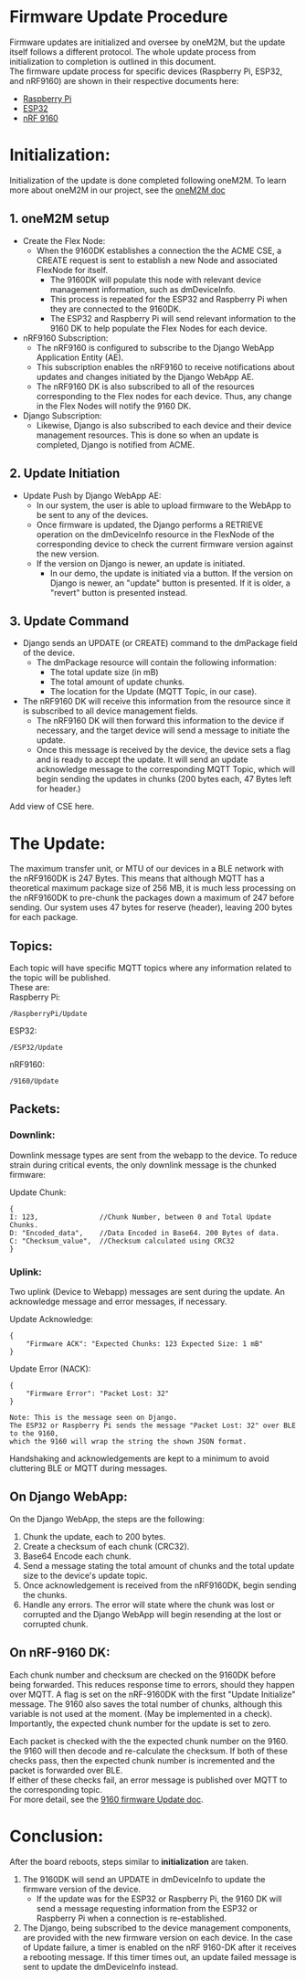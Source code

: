# Firmware Update Procedure
Firmware updates are initialized and oversee by oneM2M, but the update itself follows a different protocol. The whole update process from initialization to completion is outlined in this document.  
The firmware update process for specific devices (Raspberry Pi, ESP32, and nRF9160) are shown in their respective documents here:
- [Raspberry Pi](RpiUpdate)
- [ESP32](ESP32Update)
- [nRF 9160](9160Update.md)
# Initialization:
Initialization of the update is done completed following oneM2M. To learn more about oneM2M in our project, see the [oneM2M doc](oneM2M.md)
## 1. oneM2M setup
- Create the Flex Node:
  - When the 9160DK establishes a connection the the ACME CSE, a CREATE request is sent to establish a new Node and associated FlexNode for itself.
    - The 9160DK will populate this node with relevant device management information, such as dmDeviceInfo.
    - This process is repeated for the ESP32 and Raspberry Pi when they are connected to the 9160DK. 
    - The ESP32 and Raspberry Pi will send relevant information to the 9160 DK to help populate the Flex Nodes for each device.
- nRF9160 Subscription:
  - The nRF9160 is configured to subscribe to the Django WebApp Application Entity (AE).
  - This subscription enables the nRF9160 to receive notifications about updates and changes initiated by the Django WebApp AE.
  - The nRF9160 DK is also subscribed to all of the resources corresponding to the Flex nodes for each device. Thus, any change in the Flex Nodes will notify the 9160 DK.
- Django Subscription:
  - Likewise, Django is also subscribed to each device and their device management resources. This is done so when an update is completed, Django is notified from ACME.
## 2. Update Initiation
- Update Push by Django WebApp AE:
  - In our system, the user is able to upload firmware to the WebApp to be sent to any of the devices.
  - Once firmware is updated, the Django performs a RETRIEVE operation on the dmDeviceInfo resource in the FlexNode of the corresponding device to check the current firmware version against the new version.
  - If the version on Django is newer, an update is initiated.
	  - In our demo, the update is initiated via a button. If the version on Django is newer, an "update" button is presented. If it is older, a "revert" button is presented instead.
## 3. Update Command
- Django sends an UPDATE (or CREATE) command to the dmPackage field of the device.
	- The dmPackage resource will contain the following information:
		- The total update size (in mB)
		- The total amount of update chunks.
		- The location for the Update (MQTT Topic, in our case). 
- The nRF9160 DK will receive this information from the resource since it is subscribed to all device management fields. 
	- The nRF9160 DK will then forward this information to the device if necessary, and the target device will send a message to initiate the update. 
	- Once this message is received by the device, the device sets a flag and is ready to accept the update. It will send an update acknowledge message to the corresponding MQTT Topic, which will begin sending the updates in chunks (200 bytes each, 47 Bytes left for header.)

Add view of CSE here.
# The Update:
The maximum transfer unit, or MTU of our devices in a BLE network with the nRF9160DK is 247 Bytes. This means that although MQTT has a theoretical maximum package size of 256 MB, it is much less processing on the nRF9160DK to pre-chunk the packages down a maximum of 247 before sending. Our system uses 47 bytes for reserve (header), leaving 200 bytes for each package.
## Topics:
Each topic will have specific MQTT topics where any information related to the topic will be published.  
These are:  
Raspberry Pi:  
```
/RaspberryPi/Update
```
ESP32:  
```
/ESP32/Update
```
nRF9160:  
```
/9160/Update
```
## Packets:

### Downlink:
Downlink message types are sent from the webapp to the device. To reduce strain during critical events, the only downlink message is the chunked firmware: 
  
Update Chunk:
```
{
I: 123,               //Chunk Number, between 0 and Total Update Chunks.
D: "Encoded_data",    //Data Encoded in Base64. 200 Bytes of data.
C: "Checksum_value",  //Checksum calculated using CRC32
}
```


### Uplink:
Two uplink (Device to Webapp) messages are sent during the update. An acknowledge message and error messages, if necessary.
  
Update Acknowledge:
```
{
    "Firmware ACK": "Expected Chunks: 123 Expected Size: 1 mB"
}
```
Update Error (NACK): 
```
{
    "Firmware Error": "Packet Lost: 32"
}
```
```
Note: This is the message seen on Django.
The ESP32 or Raspberry Pi sends the message "Packet Lost: 32" over BLE to the 9160,
which the 9160 will wrap the string the shown JSON format.
```
Handshaking and acknowledgements are kept to a minimum to avoid cluttering BLE or MQTT during messages.  

## On Django WebApp:
On the Django WebApp, the steps are the following: 
1. Chunk the update, each to 200 bytes.
2. Create a checksum of each chunk (CRC32).
3. Base64 Encode each chunk.
4. Send a message stating the total amount of chunks and the total update size to the device's update topic.
5. Once acknowledgement is received from the nRF9160DK, begin sending the chunks.
6. Handle any errors. The error will state where the chunk was lost or corrupted and the Django WebApp will begin resending at the lost or corrupted chunk.

## On nRF-9160 DK: 
Each chunk number and checksum are checked on the 9160DK before being forwarded. This reduces response time to errors, should they happen over MQTT.
A flag is set on the nRF-9160DK with the first "Update Initialize" message. The 9160 also saves the total number of chunks, although this variable is not used at the moment. (May be implemented in a check).  
Importantly, the expected chunk number for the update is set to zero.  
  
Each packet is checked with the the expected chunk number on the 9160. the 9160 will then decode and re-calculate the checksum. If both of these checks pass, then the expected chunk number is incremented and the packet is forwarded over BLE.  
If either of these checks fail, an error message is published over MQTT to the corresponding topic.  
For more detail, see the [9160 firmware Update doc](9160Update.md).
# Conclusion:
After the board reboots, steps similar to **initialization** are taken. 
1. The 9160DK will send an UPDATE in dmDeviceInfo to update the firmware version of the device.
	- If the update was for the ESP32 or Raspberry Pi, the 9160 DK will send a message requesting information from the ESP32 or Raspberry Pi when a connection is re-established.
2. The Django, being subscribed to the device management components, are provided with the new firmware version on each device.
In the case of Update failure, a timer is enabled on the nRF 9160-DK after it receives a rebooting message. If this timer times out, an update failed message is sent to update the dmDeviceInfo instead.
